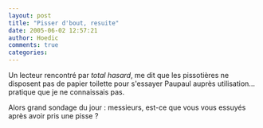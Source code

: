 ```yaml
---
layout: post
title: "Pisser d'bout, resuite"
date: 2005-06-02 12:57:21
author: Hoedic
comments: true
categories: 
---
```



Un lecteur rencontré par *total hasard*, me dit que les pissotières ne disposent pas de papier toilette pour s'essayer Paupaul auprès utilisation... pratique que je ne connaissais pas.

Alors grand sondage du jour : messieurs, est-ce que vous vous essuyés après avoir pris une pisse ?